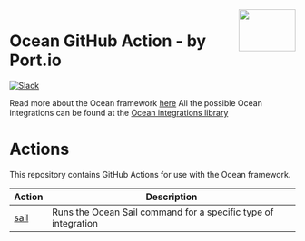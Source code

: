 <img align="right" width="100" height="74" src="https://user-images.githubusercontent.com/8277210/183290025-d7b24277-dfb4-4ce1-bece-7fe0ecd5efd4.svg" />

# Ocean GitHub Action - by Port.io

[![Slack](https://img.shields.io/badge/Slack-4A154B?style=for-the-badge&logo=slack&logoColor=white)](https://www.getport.io/community)

Read more about the Ocean framework [here](https://ocean.getport.io/)
All the possible Ocean integrations can be found at the [Ocean integrations library](https://ocean.getport.io/integrations-library/)

# Actions

This repository contains GitHub Actions for use with the Ocean framework.

| Action                   | Description                                                    |
|--------------------------|----------------------------------------------------------------|
| [sail](./sail/README.md) | Runs the Ocean Sail command for a specific type of integration |

